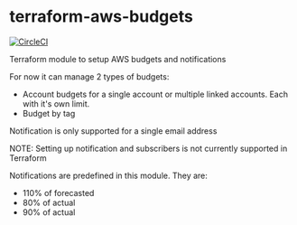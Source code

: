 # terraform-aws-budgets

[![CircleCI](https://circleci.com/gh/devops-workflow/terraform-aws-budgets/tree/master.svg?style=svg)](https://circleci.com/gh/devops-workflow/terraform-aws-budgets/tree/master)

Terraform module to setup AWS budgets and notifications

For now it can manage 2 types of budgets:

- Account budgets for a single account or multiple linked accounts. Each with it's own limit.
- Budget by tag

Notification is only supported for a single email address

NOTE: Setting up notification and subscribers is not currently supported in Terraform

Notifications are predefined in this module. They are:

- 110% of forecasted
- 80% of actual
- 90% of actual
